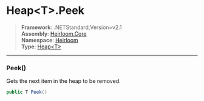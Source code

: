 # Heap\<T>.Peek

> **Framework**: .NETStandard,Version=v2.1  
> **Assembly**: [Heirloom.Core][0]  
> **Namespace**: [Heirloom][0]  
> **Type**: [Heap\<T>][1]  

--------------------------------------------------------------------------------

### Peek()

Gets the next item in the heap to be removed.

```cs
public T Peek()
```

[0]: ../Heirloom.Core.md
[1]: Heirloom.Heap[T].md
